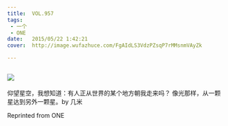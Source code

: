 ```yaml
---
title:	VOL.957
tags:
 - 一个
 - ONE
date:	2015/05/22 1:42:21
cover:	http://image.wufazhuce.com/FgAIdLS3VdzPZsqP7rMMsnmVAyZk

---
```

![](http://image.wufazhuce.com/FgAIdLS3VdzPZsqP7rMMsnmVAyZk)
---

仰望星空，我想知道：有人正从世界的某个地方朝我走来吗？ 像光那样，从一颗星达到另外一颗星。by 几米
 
Reprinted from ONE
